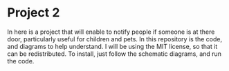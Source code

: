 <h1> Project 2 </h1>

<p> In here is a project that will enable to notify people if someone is at there door, particularly useful for children and pets. In this repository is the code, and diagrams to help understand. I will be using the MIT license, so that it can be redistributed. To install, just follow the schematic diagrams, and run the code. </p>
